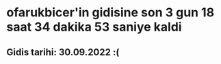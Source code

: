 # ofarukbicer'in gidisine son 3 gun 18 saat 34 dakika 53 saniye kaldi

## Gidis tarihi: 30.09.2022 :(